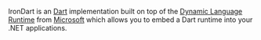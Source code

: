 IronDart is an [Dart][dart] implementation built on top of the [Dynamic Language Runtime][dlr] from [Microsoft][ms] which allows 
you to embed a Dart runtime into your .NET applications.

[dlr]: http://dlr.codeplex.com
[dart]: http://dartlang.org
[ms]: http://www.microsoft.com


